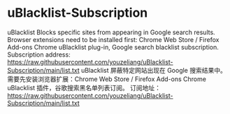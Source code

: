 # uBlacklist-Subscription


uBlacklist
Blocks specific sites from appearing in Google search results.
Browser extensions need to be installed first: Chrome Web Store / Firefox Add-ons
Chrome uBlacklist plug-in, Google search blacklist subscription.
Subscription address: https://raw.githubusercontent.com/youzeliang/uBlacklist-Subscription/main/list.txt
uBlacklist
屏蔽特定网站出现在 Google 搜索结果中。
需要先安装浏览器扩展：Chrome Web Store / Firefox Add-ons
Chrome uBlacklist 插件，谷歌搜索黑名单列表订阅。
订阅地址： https://raw.githubusercontent.com/youzeliang/uBlacklist-Subscription/main/list.txt
